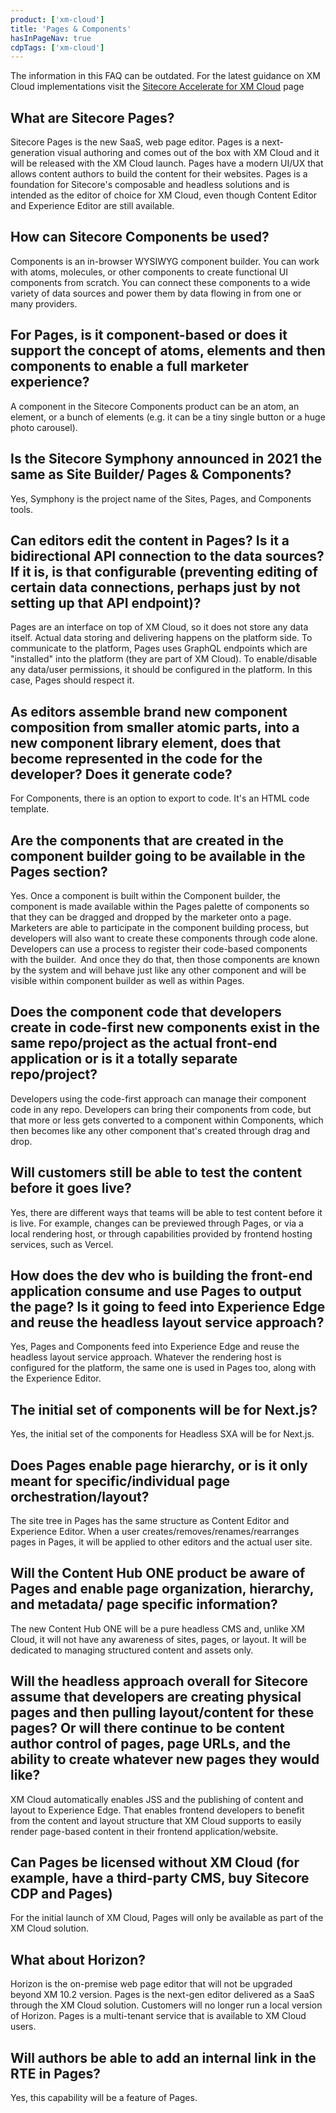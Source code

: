 ```yaml
---
product: ['xm-cloud']
title: 'Pages & Components'
hasInPageNav: true
cdpTags: ['xm-cloud']
---
```


<Alert status="info">
  <AlertIcon />
    The information in this FAQ can be outdated. For the latest guidance on XM Cloud implementations visit the <a href="/learn/accelerate/xm-cloud">Sitecore Accelerate for XM Cloud</a> page
</Alert>

## What are Sitecore Pages?

Sitecore Pages is the new SaaS, web page editor. Pages is a next-generation visual authoring and comes out of the box with XM Cloud and it will be released with the XM Cloud launch. Pages have a modern UI/UX that allows content authors to build the content for their websites. Pages is a foundation for Sitecore's composable and headless solutions and is intended as the editor of choice for XM Cloud, even though Content Editor and Experience Editor are still available.

## How can Sitecore Components be used?

Components is an in-browser WYSIWYG component builder. You can work with atoms, molecules, or other components to create functional UI components from scratch. You can connect these components to a wide variety of data sources and power them by data flowing in from one or many providers.

## For Pages, is it component-based or does it support the concept of atoms, elements and then components to enable a full marketer experience?

A component in the Sitecore Components product can be an atom, an element, or a bunch of elements (e.g. it can be a tiny single button or a huge photo carousel).

## Is the Sitecore Symphony announced in 2021 the same as Site Builder/ Pages & Components?

Yes, Symphony is the project name of the Sites, Pages, and Components tools.

## Can editors edit the content in Pages? Is it a bidirectional API connection to the data sources? If it is, is that configurable (preventing editing of certain data connections, perhaps just by not setting up that API endpoint)?

Pages are an interface on top of XM Cloud, so it does not store any data itself. Actual data storing and delivering happens on the platform side. To communicate to the platform, Pages uses GraphQL endpoints which are "installed" into the platform (they are part of XM Cloud). To enable/disable any data/user permissions, it should be configured in the platform. In this case, Pages should respect it.

## As editors assemble brand new component composition from smaller atomic parts, into a new component library element, does that become represented in the code for the developer? Does it generate code?

For Components, there is an option to export to code. It's an HTML code template.

## Are the components that are created in the component builder going to be available in the Pages section?

Yes. Once a component is built within the Component builder, the component is made available within the Pages palette of components so that they can be dragged and dropped by the marketer onto a page. Marketers are able to participate in the component building process, but developers will also want to create these components through code alone. Developers can use a process to register their code-based components with the builder.  And once they do that, then those components are known by the system and will behave just like any other component and will be visible within component builder as well as within Pages.

## Does the component code that developers create in code-first new components exist in the same repo/project as the actual front-end application or is it a totally separate repo/project?

Developers using the code-first approach can manage their component code in any repo. Developers can bring their components from code, but that more or less gets converted to a component within Components, which then becomes like any other component that's created through drag and drop.

## Will customers still be able to test the content before it goes live?

Yes, there are different ways that teams will be able to test content before it is live. For example, changes can be previewed through Pages, or via a local rendering host, or through capabilities provided by frontend hosting services, such as Vercel.

## How does the dev who is building the front-end application consume and use Pages to output the page? Is it going to feed into Experience Edge and reuse the headless layout service approach?

Yes, Pages and Components feed into Experience Edge and reuse the headless layout service approach. Whatever the rendering host is configured for the platform, the same one is used in Pages too, along with the Experience Editor.

## The initial set of components will be for Next.js?

Yes, the initial set of the components for Headless SXA will be for Next.js.

## Does Pages enable page hierarchy, or is it only meant for specific/individual page orchestration/layout?

The site tree in Pages has the same structure as Content Editor and Experience Editor. When a user creates/removes/renames/rearranges pages in Pages, it will be applied to other editors and the actual user site.

## Will the Content Hub ONE product be aware of Pages and enable page organization, hierarchy, and metadata/ page specific information?

The new Content Hub ONE will be a pure headless CMS and, unlike XM Cloud, it will not have any awareness of sites, pages, or layout. It will be dedicated to managing structured content and assets only.

## Will the headless approach overall for Sitecore assume that developers are creating physical pages and then pulling layout/content for these pages? Or will there continue to be content author control of pages, page URLs, and the ability to create whatever new pages they would like?

XM Cloud automatically enables JSS and the publishing of content and layout to Experience Edge. That enables frontend developers to benefit from the content and layout structure that XM Cloud supports to easily render page-based content in their frontend application/website.

## Can Pages be licensed without XM Cloud (for example, have a third-party CMS, buy Sitecore CDP and Pages)

For the initial launch of XM Cloud, Pages will only be available as part of the XM Cloud solution.

## What about Horizon?

Horizon is the on-premise web page editor that will not be upgraded beyond XM 10.2 version. Pages is the next-gen editor delivered as a SaaS through the XM Cloud solution. Customers will no longer run a local version of Horizon. Pages is a multi-tenant service that is available to XM Cloud users.

## Will authors be able to add an internal link in the RTE in Pages?

Yes, this capability will be a feature of Pages.
